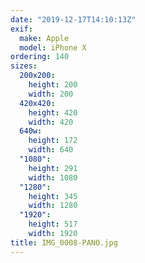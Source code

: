 ```yaml
---
date: "2019-12-17T14:10:13Z"
exif:
  make: Apple
  model: iPhone X
ordering: 140
sizes:
  200x200:
    height: 200
    width: 200
  420x420:
    height: 420
    width: 420
  640w:
    height: 172
    width: 640
  "1080":
    height: 291
    width: 1080
  "1280":
    height: 345
    width: 1280
  "1920":
    height: 517
    width: 1920
title: IMG_0008-PANO.jpg
---
```

